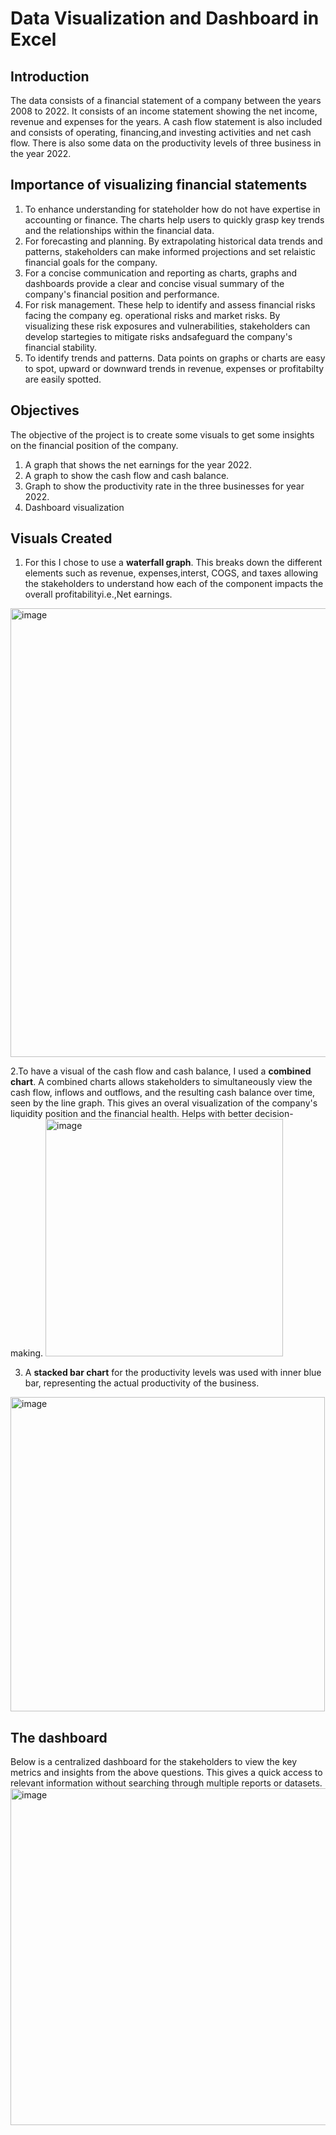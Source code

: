 # Data Visualization and Dashboard in Excel

## Introduction
The data consists of a financial statement of a company between the years 2008 to 2022.
It consists of an income statement showing the net income, revenue and expenses for the years.
A cash flow statement is also included and consists of operating, financing,and investing activities and net cash flow.
There is also some data on the productivity levels of three business in the year 2022.

## Importance of visualizing financial statements
1. To enhance understanding for stateholder how do not have expertise in accounting or finance. The charts help users to quickly grasp key trends and the relationships within the financial data.
2. For forecasting and planning. By extrapolating historical data trends and patterns, stakeholders can make informed projections and set relaistic financial goals for the company.
3. For a concise communication and reporting as charts, graphs and dashboards provide a clear and concise visual summary of the company's financial position and performance.
4. For risk management. These help to identify and assess financial risks facing the company eg. operational risks and market risks. By visualizing these risk exposures and vulnerabilities, stakeholders can develop startegies to mitigate risks andsafeguard the company's financial stability.
5. To identify trends and patterns. Data points on graphs or charts are easy to spot, upward or downward trends in revenue, expenses or profitabilty are easily spotted.
   
## Objectives
The objective of the project is to create some visuals to get some insights on the financial position of the company.
1. A graph that shows the net earnings for the year 2022.
2. A graph to show the cash flow and cash balance.
3. Graph to show the productivity rate in the three businesses for year 2022.
4. Dashboard visualization

## Visuals Created
1. For this I chose to use a **waterfall graph**. This breaks down the different elements such as revenue, expenses,interst, COGS, and taxes  allowing the stakeholders to understand how each of the component impacts the overall profitabilityi.e.,Net earnings.
<img width="718" alt="image" src="https://github.com/FaridahMut/Data-Visualization-in-Excel/assets/160776452/59687395-6ee8-4ebf-96aa-39f5938715b6">

2.To have a visual of the cash flow and cash balance, I used a **combined chart**.
A combined charts allows stakeholders to simultaneously view the cash flow, inflows and outflows, and the resulting cash balance over time, seen by the line graph.
This gives an overal visualization of the company's liquidity position and the financial health. Helps with better decision-making.
<img width="380" alt="image" src="https://github.com/FaridahMut/Data-Visualization-in-Excel/assets/160776452/4f1744f1-b8cf-41a0-b21b-8c6c8a24ef7c">

3. A **stacked bar chart** for the productivity levels was used with inner blue bar, representing the actual productivity of the business.
<img width="503" alt="image" src="https://github.com/FaridahMut/Data-Visualization-in-Excel/assets/160776452/81151111-f85c-4b5c-8f5e-09655da7614d">

## The dashboard
Below is a centralized dashboard for the stakeholders to view the key metrics and insights from the above questions. This gives a quick access to relevant information without searching through multiple reports or datasets.
<img width="539" alt="image" src="https://github.com/FaridahMut/Data-Visualization-in-Excel/assets/160776452/7c9a90da-b049-4b85-9e19-fcb03306143a">

